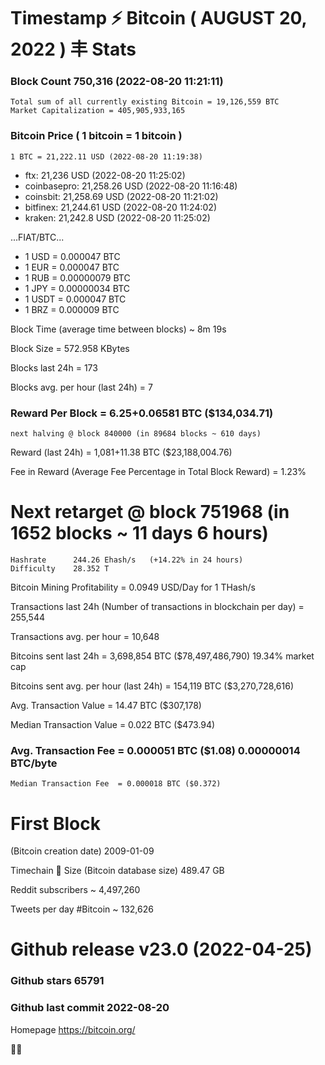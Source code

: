# Timestamp ⚡ Bitcoin ( AUGUST 20, 2022 ) 丰 Stats

### Block Count	750,316 (2022-08-20 11:21:11)
    Total sum of all currently existing Bitcoin = 19,126,559 BTC
    Market Capitalization = 405,905,933,165

### Bitcoin Price ( 1 bitcoin = 1 bitcoin )
	1 BTC = 21,222.11 USD (2022-08-20 11:19:38)
- ftx: 21,236 USD (2022-08-20 11:25:02)
- coinbasepro: 21,258.26 USD (2022-08-20 11:16:48)
- coinsbit: 21,258.69 USD (2022-08-20 11:21:02)
- bitfinex: 21,244.61 USD (2022-08-20 11:24:02)
- kraken: 21,242.8 USD (2022-08-20 11:25:02)

...FIAT/BTC...

- 1 USD = 0.000047 BTC
- 1 EUR = 0.000047 BTC
- 1 RUB = 0.00000079 BTC
- 1 JPY = 0.00000034 BTC
- 1 USDT = 0.000047 BTC
- 1 BRZ = 0.000009 BTC

Block Time (average time between blocks) ~	8m 19s

Block Size	= 572.958 KBytes

Blocks last 24h	= 173

Blocks avg. per hour (last 24h)	= 7

### Reward Per Block	= 6.25+0.06581 BTC ($134,034.71) 
    next halving @ block 840000 (in 89684 blocks ~ 610 days)

Reward (last 24h)	= 1,081+11.38 BTC ($23,188,004.76)

Fee in Reward (Average Fee Percentage in Total Block Reward)	= 1.23%

# Next retarget @ block 751968 (in 1652 blocks ~ 11 days 6 hours)
    Hashrate	  244.26 Ehash/s   (+14.22% in 24 hours)
    Difficulty	  28.352 T 
    
Bitcoin Mining Profitability	= 0.0949 USD/Day for 1 THash/s

Transactions last 24h (Number of transactions in blockchain per day)	= 255,544

Transactions avg. per hour	= 10,648

Bitcoins sent last 24h	= 3,698,854 BTC ($78,497,486,790) 19.34% market cap

Bitcoins sent avg. per hour (last 24h)	= 154,119 BTC ($3,270,728,616)

Avg. Transaction Value	= 14.47 BTC ($307,178)

Median Transaction Value	= 0.022 BTC ($473.94)

### Avg. Transaction Fee	= 0.000051 BTC ($1.08) 0.00000014 BTC/byte
    Median Transaction Fee	= 0.000018 BTC ($0.372)

# First Block
(Bitcoin creation date)	2009-01-09

Timechain 🪩 Size (Bitcoin database size)	489.47 GB

Reddit subscribers	~  4,497,260

Tweets per day #Bitcoin	~  132,626

# Github release	v23.0 (2022-04-25)

### Github stars	65791

### Github last commit	2022-08-20

Homepage	https://bitcoin.org/

💙💜
